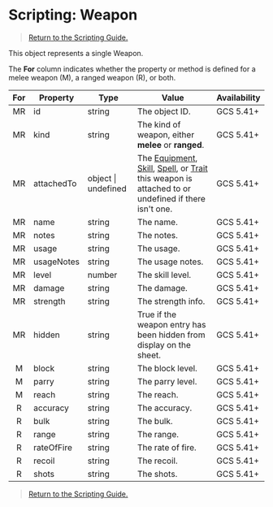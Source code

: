 # Scripting: Weapon

> [Return to the Scripting Guide.](../Scripting%20Guide)

This object represents a single Weapon.

The **For** column indicates whether the property or method is defined for a melee weapon (M), a ranged weapon (R), or both.

| For | Property | Type | Value | Availability
| :-: | --- | --- | --- | ---
| MR |  id | string | The object ID. | GCS 5.41+
| MR | kind | string | The kind of weapon, either **melee** or **ranged**. | GCS 5.41+
| MR | attachedTo | object \| undefined | The [Equipment](Equipment), [Skill](Skill), [Spell](Spell), or [Trait](Trait) this weapon is attached to or undefined if there isn't one. | GCS 5.41+
| MR | name | string | The name. | GCS 5.41+
| MR | notes | string | The notes. | GCS 5.41+
| MR | usage | string | The usage. | GCS 5.41+
| MR | usageNotes | string | The usage notes. | GCS 5.41+
| MR | level | number | The skill level. | GCS 5.41+
| MR | damage | string | The damage. | GCS 5.41+
| MR | strength | string | The strength info. | GCS 5.41+
| MR | hidden | string | True if the weapon entry has been hidden from display on the sheet. | GCS 5.41+
| M | block | string | The block level. | GCS 5.41+
| M | parry | string | The parry level. | GCS 5.41+
| M | reach | string | The reach. | GCS 5.41+
| R | accuracy | string | The accuracy. | GCS 5.41+
| R | bulk | string | The bulk. | GCS 5.41+
| R | range | string | The range. | GCS 5.41+
| R | rateOfFire | string | The rate of fire. | GCS 5.41+
| R | recoil | string | The recoil. | GCS 5.41+
| R | shots | string | The shots. | GCS 5.41+

> [Return to the Scripting Guide.](../Scripting%20Guide)
